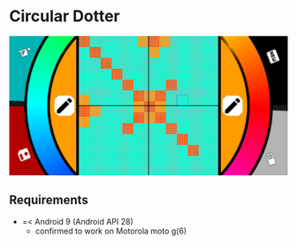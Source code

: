 # Circular Dotter

![demo-image](./images/0.jpg)

## Requirements
- =< Android 9 (Android API 28)
    - confirmed to work on Motorola moto g(6)
